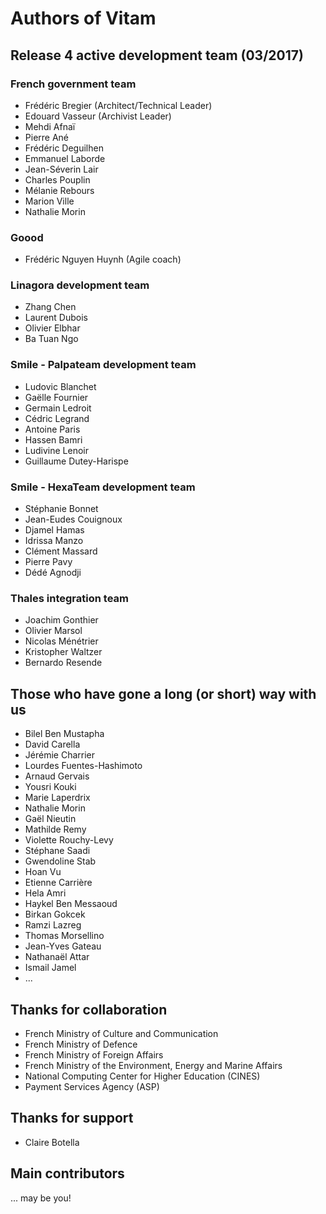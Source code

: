 # Authors of Vitam

## Release 4 active development team (03/2017)

### French government team

* Frédéric Bregier (Architect/Technical Leader)
* Edouard Vasseur (Archivist Leader)
* Mehdi Afnaï
* Pierre Ané
* Frédéric Deguilhen
* Emmanuel Laborde
* Jean-Séverin Lair
* Charles Pouplin
* Mélanie Rebours
* Marion Ville
* Nathalie Morin

### Goood

* Frédéric Nguyen Huynh (Agile coach)

### Linagora development team

* Zhang Chen
* Laurent Dubois
* Olivier Elbhar
* Ba Tuan Ngo

### Smile - Palpateam development team

* Ludovic Blanchet
* Gaëlle Fournier
* Germain Ledroit
* Cédric Legrand
* Antoine Paris
* Hassen Bamri
* Ludivine Lenoir
* Guillaume Dutey-Harispe

### Smile - HexaTeam development team

* Stéphanie Bonnet
* Jean-Eudes Couignoux
* Djamel Hamas
* Idrissa Manzo
* Clément Massard
* Pierre Pavy
* Dédé Agnodji

### Thales integration team

* Joachim Gonthier
* Olivier Marsol
* Nicolas Ménétrier
* Kristopher Waltzer
* Bernardo Resende

## Those who have gone a long (or short) way with us

* Bilel Ben Mustapha
* David Carella
* Jérémie Charrier
* Lourdes Fuentes-Hashimoto
* Arnaud Gervais
* Yousri Kouki
* Marie Laperdrix
* Nathalie Morin
* Gaël Nieutin
* Mathilde Remy
* Violette Rouchy-Levy
* Stéphane Saadi
* Gwendoline Stab
* Hoan Vu
* Etienne Carrière
* Hela Amri
* Haykel Ben Messaoud
* Birkan Gokcek
* Ramzi Lazreg
* Thomas Morsellino
* Jean-Yves Gateau
* Nathanaël Attar
* Ismail Jamel
* ...

## Thanks for collaboration

* French Ministry of Culture and Communication
* French Ministry of Defence
* French Ministry of Foreign Affairs
* French Ministry of the Environment, Energy and Marine Affairs
* National Computing Center for Higher Education (CINES)
* Payment Services Agency (ASP)

## Thanks for support

* Claire Botella

## Main contributors

... may be you!